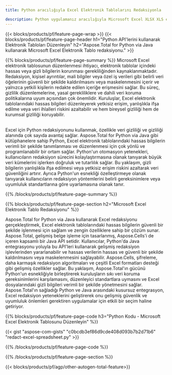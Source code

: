 ```yaml
---
title: Python aracılığıyla Excel Elektronik Tablolarını Redaksiyonla 

description: Python uygulamanız aracılığıyla Microsoft Excel XLSX XLS elektronik tablo verilerini arayın ve değiştirin.
---
```


{{< blocks/products/pf/feature-page-wrap >}}
{{< blocks/products/pf/feature-page-header h1="Python API'lerini kullanarak Elektronik Tabloları Düzenleyin" h2="Aspose.Total for Python via Java kullanarak Microsoft Excel Elektronik Tablo redaksiyonu." >}}

{{% blocks/products/pf/feature-page-summary %}}
Microsoft Excel elektronik tablosunun düzenlenmesi ihtiyacı, elektronik tablolar içindeki hassas veya gizli bilgilerin korunması gerekliliğinden kaynaklanmaktadır. Redaksiyon, kişisel ayrıntılar, mali bilgiler veya özel iş verileri gibi belirli veri öğelerinin güvenli bir şekilde kaldırılmasını veya maskelenmesini içerir ve yalnızca yetkili kişilerin redakte edilen içeriğe erişmesini sağlar. Bu süreç, gizlilik düzenlemelerine, yasal gerekliliklere ve dahili veri koruma politikalarına uyum açısından çok önemlidir. Kuruluşlar, Excel elektronik tablolarındaki hassas bilgileri düzenleyerek yetkisiz erişim, yanlışlıkla ifşa edilme veya veri ihlalleri riskini azaltabilir ve hem bireysel gizliliği hem de kurumsal gizliliği koruyabilir. <br /><br />

Excel için Python redaksiyonunu kullanmak, özellikle veri gizliliği ve gizliliği alanında çok sayıda avantaj sağlar. Aspose.Total for Python via Java gibi kütüphanelere sahip Python, Excel elektronik tablolarındaki hassas bilgilerin verimli bir şekilde tanımlanması ve düzenlenmesi için çok yönlü ve programlanabilir bir ortam sağlar. Python'un otomasyon yetenekleri, kullanıcıların redaksiyon sürecini kolaylaştırmasına olanak tanıyarak büyük veri kümelerini işlerken doğruluk ve tutarlılık sağlar. Bu yaklaşım, gizli bilgilerin yanlışlıkla ifşa edilmesi veya yetkisiz erişim riskini azaltarak veri güvenliğini artırır. Ayrıca Python'un esnekliği özelleştirmeye olanak tanıyarak kullanıcıların redaksiyon yöntemlerini belirli gereksinimlere veya uyumluluk standartlarına göre uyarlamasına olanak tanır.

{{% /blocks/products/pf/feature-page-summary  %}}

{{% blocks/products/pf/feature-page-section  h2="Microsoft Excel Elektronik Tablo Redaksiyonu" %}}

Aspose.Total for Python via Java kullanarak Excel redaksiyonu gerçekleştirmek, Excel elektronik tablolarındaki hassas bilgilerin güvenli bir şekilde işlenmesi için sağlam ve zengin özelliklere sahip bir çözüm sunar. Aspose.Total, gelişmiş belge işleme için tasarlanmış, Aspose.Cells'i de içeren kapsamlı bir Java API setidir. Kullanıcılar, Python'da Java entegrasyonu yoluyla bu API'leri kullanarak gelişmiş redaksiyon işlevlerinden yararlanabilir ve hassas verilerin hassas ve güvenli bir şekilde kaldırılmasını veya maskelenmesini sağlayabilir. Aspose.Cells, şifreleme, daha karmaşık redaksiyon algoritmaları ve çeşitli Excel formatları desteği gibi gelişmiş özellikler sağlar. Bu yaklaşım, Aspose.Total'ın gücünü Python'un esnekliğiyle birleştirerek kuruluşların sıkı veri koruma gereksinimlerini karşılamasını, düzenleyici standartlara uymasını ve Excel dosyalarındaki gizli bilgileri verimli bir şekilde yönetmesini sağlar. Aspose.Total'ın sağladığı Python ve Java arasındaki kusursuz entegrasyon, Excel redaksiyon yeteneklerini geliştirerek onu gelişmiş güvenlik ve uyumluluk önlemleri gerektiren uygulamalar için etkili bir seçim haline getiriyor.

{{% blocks/products/pf/feature-page-code h3="Python Kodu - Microsoft Excel Elektronik Tablosunu Düzenleyin" %}}

{{< gist "aspose-com-gists" "c0bcdb3ef86d9cde408d093b7b2d71b6" "redact-excel-spreadsheet.py" >}}

{{% /blocks/products/pf/feature-page-code  %}}

{{% /blocks/products/pf/feature-page-section %}}

{{< blocks/products/pf/agp/other-autogen-total-feature>}}